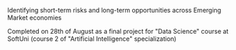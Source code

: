 Identifying short-term risks and long-term opportunities across Emerging Market economies

Completed on 28th of August as a final project for "Data Science" course at SoftUni 
(course 2 of "Artificial Intelligence" specialization)
